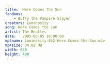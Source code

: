 ```yaml
---
title:  Here Comes the Sun
fandoms:
    - Buffy the Vampire Slayer
creators: Luminosity
song: Here Comes the Sun
artist: The Beatles
date:   2005-03-05 10:00:00
mp4name: Luminosity-062-Here-Comes-the-Sun.m4v
mp4size: 34.02 MB
width: 640
height: 480
---
```



  